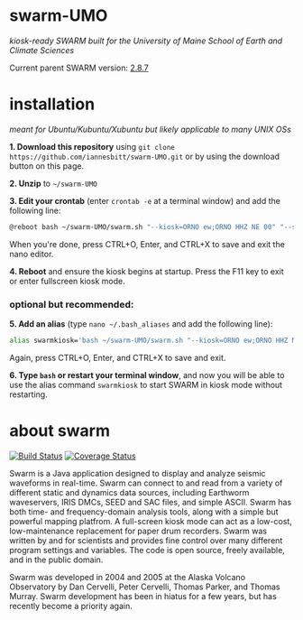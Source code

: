 # swarm-UMO
*kiosk-ready SWARM built for the University of Maine School of Earth and Climate Sciences*

Current parent SWARM version: [2.8.7](https://github.com/usgs/swarm/releases/tag/swarm-2.8.7)

# installation
*meant for Ubuntu/Kubuntu/Xubuntu but likely applicable to many UNIX OSs*

**1. Download this repository** using `git clone https://github.com/iannesbitt/swarm-UMO.git` or by using the download button on this page.

**2. Unzip** to `~/swarm-UMO`

**3. Edit your crontab** (enter `crontab -e` at a terminal window) and add the following line:
```bash
@reboot bash ~/swarm-UMO/swarm.sh "--kiosk=ORNO ew;ORNO HHZ NE 00" "--saveConfig=false" "--timeChunk=30"
```
 When you're done, press CTRL+O, Enter, and CTRL+X to save and exit the nano editor.

**4. Reboot** and ensure the kiosk begins at startup. Press the F11 key to exit or enter fullscreen kiosk mode.

### optional but recommended:

**5. Add an alias** (type `nano ~/.bash_aliases` and add the following line):
```bash
alias swarmkiosk='bash ~/swarm-UMO/swarm.sh "--kiosk=ORNO ew;ORNO HHZ NE 00" "--saveConfig=false" "--timeChunk=30" &'
```
 Again, press CTRL+O, Enter, and CTRL+X to save and exit.

**6. Type `bash` or restart your terminal window**, and now you will be able to use the alias command `swarmkiosk` to start SWARM in kiosk mode without restarting.


 about swarm
==========================

[![Build Status](https://travis-ci.org/usgs/swarm.svg?branch=master)](https://travis-ci.org/usgs/swarm)
[![Coverage Status](https://coveralls.io/repos/usgs/swarm/badge.svg?branch=master&service=github)](https://coveralls.io/github/usgs/swarm?branch=master)

Swarm is a Java application designed to display and analyze seismic waveforms in real-time. Swarm can connect to and read from a variety of different static and dynamics data sources, including Earthworm waveservers, IRIS DMCs, SEED and SAC files, and simple ASCII. Swarm has both time- and frequency-domain analysis tools, along with a simple but powerful mapping platfrom. A full-screen kiosk mode can act as a low-cost, low-maintenance replacement for paper drum recorders. Swarm was written by and for scientists and provides fine control over many different program settings and variables. The code is open source, freely available, and in the public domain.

Swarm was developed in 2004 and 2005 at the Alaska Volcano Observatory by Dan Cervelli, Peter Cervelli, Thomas Parker, and Thomas Murray. Swarm development has been in hiatus for a few years, but has recently become a priority again.
